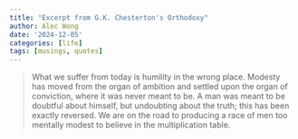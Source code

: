 ```yaml
---
title: "Excerpt from G.K. Chesterton's Orthodoxy"
author: Alec Wong
date: '2024-12-05'
categories: [life]
tags: [musings, quotes]
---
```


> What we suffer from today is humility in the wrong place. Modesty has moved from the organ of ambition and settled upon the organ of conviction, where it was never meant to be. A man was meant to be doubtful about himself, but undoubting about the truth; this has been exactly reversed. We are on the road to producing a race of men too mentally modest to believe in the multiplication table.
